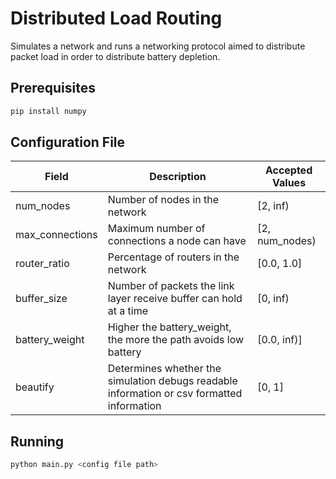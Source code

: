 # Distributed Load Routing
Simulates a network and runs a networking protocol aimed to distribute packet load in order to distribute battery depletion.

## Prerequisites
```bash
pip install numpy
```

## Configuration File

| Field | Description | Accepted Values |
| ----- |------------ | --------------- |
| num_nodes | Number of nodes in the network | [2, inf) |
| max_connections | Maximum number of connections a node can have | [2, num_nodes) |
| router_ratio | Percentage of routers in the network | [0.0, 1.0] |
| buffer_size | Number of packets the link layer receive buffer can hold at a time | [0, inf) |
| battery_weight | Higher the battery_weight, the more the path avoids low battery | [0.0, inf)] |
| beautify | Determines whether the simulation debugs readable information or csv formatted information | [0, 1] |

## Running
```bash
python main.py <config file path>
```
